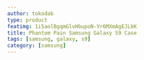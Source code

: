 ```yaml
---
author: tokodab
type: product
featimg: 1i5aolBgqmGlvHbupoN-Vr6MXmAgEJLkK
title: Phantom Pain Samsung Galaxy S9 Case
tags: [samsung, galaxy, s9]
category: [samsung]
---
```

